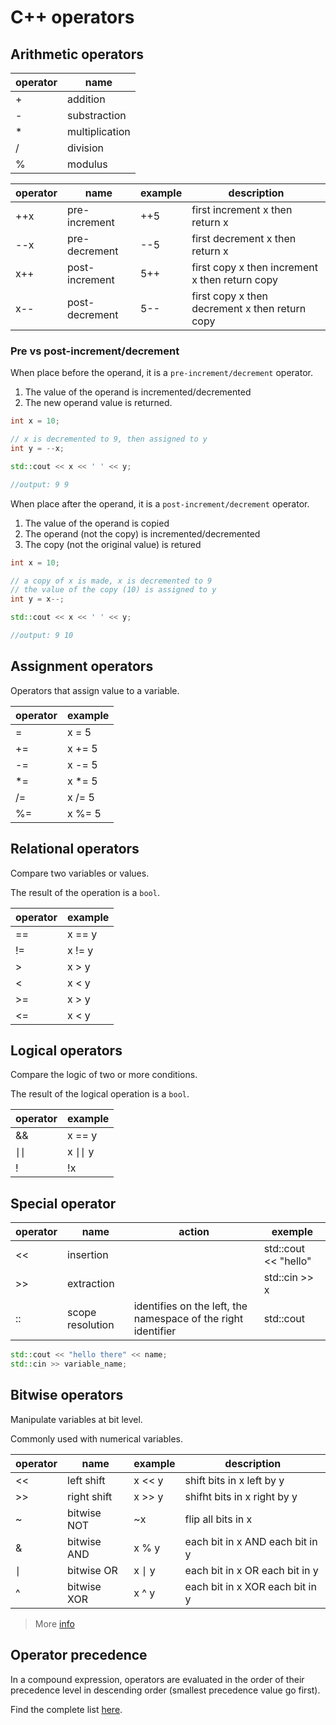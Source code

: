 # C++ operators

## Arithmetic operators

| operator | name           |
|----------|----------------|
| +        | addition       |
| -        | substraction   |
| *        | multiplication |
| /        | division       |
| %        | modulus        |

| operator | name           | example | description                                    |
|----------|----------------|---------|------------------------------------------------|
| ++x      | pre-increment  | ++5     | first increment x then return x                |
| --x      | pre-decrement  | --5     | first decrement x then return x                |
| x++      | post-increment | 5++     | first copy x then increment x then return copy |
| x--      | post-decrement | 5--     | first copy x then decrement x then return copy |


### Pre vs post-increment/decrement

When place before the operand, it is a `pre-increment/decrement` operator.

1. The value of the operand is incremented/decremented
2. The new operand value is returned.


```cpp
int x = 10;

// x is decremented to 9, then assigned to y
int y = --x;

std::cout << x << ' ' << y;

//output: 9 9
```


When place after the operand, it is a `post-increment/decrement` operator.

1. The value of the operand is copied
2. The operand (not the copy) is incremented/decremented
3. The copy (not the original value) is retured


```cpp
int x = 10;

// a copy of x is made, x is decremented to 9
// the value of the copy (10) is assigned to y
int y = x--;

std::cout << x << ' ' << y;

//output: 9 10
```


## Assignment operators

Operators that assign value to a variable.


| operator | example        |
|----------|----------------|
| =        | x = 5          |
| +=       | x += 5         |
| -=       | x -= 5         |
| *=       | x *= 5         |
| /=       | x /= 5         |
| %=       | x %= 5         |

## Relational operators

Compare two variables or values.

The result of the operation is a `bool`.

| operator | example |
|----------|---------|
| ==       | x == y  |
| !=       | x != y  |
| >        | x > y   |
| <        | x < y   |
| >=       | x > y   |
| <=       | x < y   |

## Logical operators

Compare the logic of two or more conditions.

The result of the logical operation is a `bool`.

| operator | example |
|----------|---------|
| &&       | x == y  |
| ∣∣       | x ∣∣ y  |
| !        | !x      |

## Special operator

| operator | name             | action                                                              | exemple              |
|----------|------------------|---------------------------------------------------------------------|----------------------|
| <<       | insertion        |                                                                     | std::cout << "hello" |
| >>       | extraction       |                                                                     | std::cin >> x        |
| ::       | scope resolution | identifies on the left, the namespace of the right identifier       | std::cout            |


```cpp
std::cout << "hello there" << name;
std::cin >> variable_name;
```


## Bitwise operators

Manipulate variables at bit level.

Commonly used with numerical variables.

| operator | name        | example | description                     |
|----------|-------------|---------|---------------------------------|
| <<       | left shift  | x << y  | shift bits in x left by y       |
| >>       | right shift | x >> y  | shifht bits in x right by y     |
| ~        | bitwise NOT | ~x      | flip all bits in x              |
| &        | bitwise AND | x % y   | each bit in x AND each bit in y |
| ∣        | bitwise OR  | x ∣ y   | each bit in x OR each bit in y  |
| ^        | bitwise XOR | x ^ y   | each bit in x XOR each bit in y |

> More [info](https://www.codecademy.com/resources/docs/cpp/bitwise-operators)

## Operator precedence

In a compound expression, operators are evaluated in the order of their precedence level 
in descending order (smallest precedence value go first).

Find the complete list [here](https://en.cppreference.com/w/cpp/language/operator_precedence).
